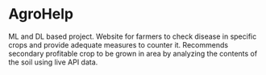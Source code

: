 # AgroHelp
ML and DL based project. 
Website for farmers to check disease in specific crops and provide adequate measures to counter it. 
Recommends secondary profitable crop to be grown in area by analyzing the  contents of the soil using live API data.
